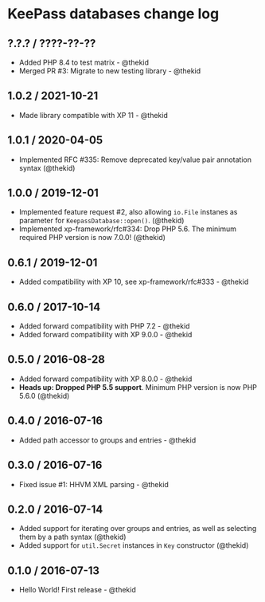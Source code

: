 KeePass databases change log
============================

## ?.?.? / ????-??-??

* Added PHP 8.4 to test matrix - @thekid
* Merged PR #3: Migrate to new testing library - @thekid

## 1.0.2 / 2021-10-21

* Made library compatible with XP 11 - @thekid

## 1.0.1 / 2020-04-05

* Implemented RFC #335: Remove deprecated key/value pair annotation syntax
  (@thekid)

## 1.0.0 / 2019-12-01

* Implemented feature request #2, also allowing `io.File` instanes as
  parameter for `KeepassDatabase::open()`.
  (@thekid)
* Implemented xp-framework/rfc#334: Drop PHP 5.6. The minimum required
  PHP version is now 7.0.0!
  (@thekid)

## 0.6.1 / 2019-12-01

* Added compatibility with XP 10, see xp-framework/rfc#333 - @thekid

## 0.6.0 / 2017-10-14

* Added forward compatibility with PHP 7.2 - @thekid
* Added forward compatibility with XP 9.0.0 - @thekid

## 0.5.0 / 2016-08-28

* Added forward compatibility with XP 8.0.0 - @thekid
* **Heads up: Dropped PHP 5.5 support**. Minimum PHP version is now PHP 5.6.0
  (@thekid)

## 0.4.0 / 2016-07-16

* Added path accessor to groups and entries - @thekid

## 0.3.0 / 2016-07-16

* Fixed issue #1: HHVM XML parsing - @thekid

## 0.2.0 / 2016-07-14

* Added support for iterating over groups and entries, as well as
  selecting them by a path syntax
  (@thekid)
* Added support for `util.Secret` instances in `Key` constructor
  (@thekid)

## 0.1.0 / 2016-07-13

* Hello World! First release - @thekid